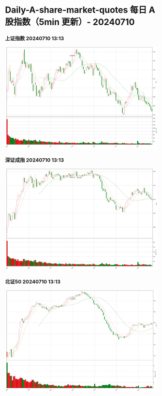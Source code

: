 
# Daily-A-share-market-quotes 每日 A 股指数（5min 更新）- 20240710

### 上证指数 20240710 13:13
![](./fig/2024/7/20240710-sh000001.png)

### 深证成指 20240710 13:13
![](./fig/2024/7/20240710-sz399001.png)

### 北证50 20240710 13:13
![](./fig/2024/7/20240710-bj899050.png)
